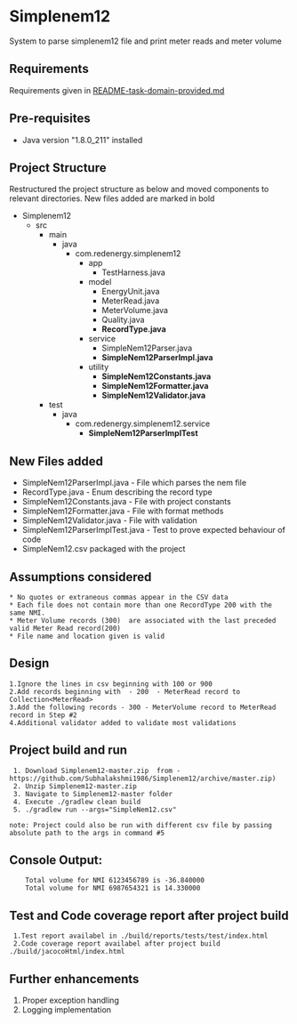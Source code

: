 # Simplenem12
  System to parse simplenem12 file and print meter reads and meter volume
 
## Requirements
  Requirements given in [README-task-domain-provided.md](https://github.com/Subhalakshmi1986/Simplenem12/blob/master/README-task-domain-provided.md)
  
## Pre-requisites
  * Java version "1.8.0_211" installed
  
  
## Project Structure 
  Restructured the project structure as below and moved components to relevant directories.
  New files added are marked in bold
  * Simplenem12
    * src
        * main
            * java
                * com.redenergy.simplenem12
                    * app
                        * TestHarness.java
                    * model
                        * EnergyUnit.java
                        * MeterRead.java
                        * MeterVolume.java
                        * Quality.java
                        * **RecordType.java**
                    * service
                        * SimpleNem12Parser.java
                        * **SimpleNem12ParserImpl.java**
                    * utility
                        * **SimpleNem12Constants.java**
                        * **SimpleNem12Formatter.java**
                        * **SimpleNem12Validator.java**
        * test
            * java
                * com.redenergy.simplenem12.service
                    * **SimpleNem12ParserImplTest**
            
## New Files added
   * SimpleNem12ParserImpl.java - File which parses the nem file
   * RecordType.java - Enum describing the record type
   * SimpleNem12Constants.java  - File with project constants
   * SimpleNem12Formatter.java  - File with format methods
   * SimpleNem12Validator.java  - File with validation
   * SimpleNem12ParserImplTest.java  - Test to prove expected behaviour of code
   * SimpleNem12.csv packaged with the project
   
## Assumptions considered 
    * No quotes or extraneous commas appear in the CSV data
    * Each file does not contain more than one RecordType 200 with the same NMI. 
    * Meter Volume records (300)  are associated with the last preceded  valid Meter Read record(200)
    * File name and location given is valid

 
## Design
    1.Ignore the lines in csv beginning with 100 or 900
    2.Add records beginning with  - 200  - MeterRead record to Collection<MeterRead>
    3.Add the following records - 300 - MeterVolume record to MeterRead record in Step #2
    4.Additional validator added to validate most validations
       
## Project build and run
   ```
    1. Download Simplenem12-master.zip  from - https://github.com/Subhalakshmi1986/Simplenem12/archive/master.zip)
    2. Unzip Simplenem12-master.zip
    3. Navigate to Simplenem12-master folder
    4. Execute ./gradlew clean build
    5. ./gradlew run --args="SimpleNem12.csv"

note: Project could also be run with different csv file by passing absolute path to the args in command #5

```
## Console Output:
```
    Total volume for NMI 6123456789 is -36.840000
    Total volume for NMI 6987654321 is 14.330000

``` 
## Test and Code coverage report after project build
   ```
    1.Test report availabel in ./build/reports/tests/test/index.html
    2.Code coverage report availabel after project build  ./build/jacocoHtml/index.html
   ```        
      
## Further enhancements
   1. Proper exception handling 
   2. Logging implementation      
